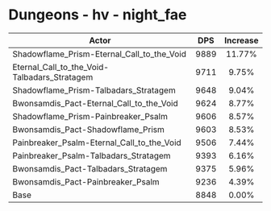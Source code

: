 # Dungeons - hv - night_fae
| Actor | DPS | Increase |
|---|:---:|:---:|
|Shadowflame_Prism-Eternal_Call_to_the_Void|9889|11.77%|
|Eternal_Call_to_the_Void-Talbadars_Stratagem|9711|9.75%|
|Shadowflame_Prism-Talbadars_Stratagem|9648|9.04%|
|Bwonsamdis_Pact-Eternal_Call_to_the_Void|9624|8.77%|
|Shadowflame_Prism-Painbreaker_Psalm|9606|8.57%|
|Bwonsamdis_Pact-Shadowflame_Prism|9603|8.53%|
|Painbreaker_Psalm-Eternal_Call_to_the_Void|9506|7.44%|
|Painbreaker_Psalm-Talbadars_Stratagem|9393|6.16%|
|Bwonsamdis_Pact-Talbadars_Stratagem|9375|5.96%|
|Bwonsamdis_Pact-Painbreaker_Psalm|9236|4.39%|
|Base|8848|0.00%|
